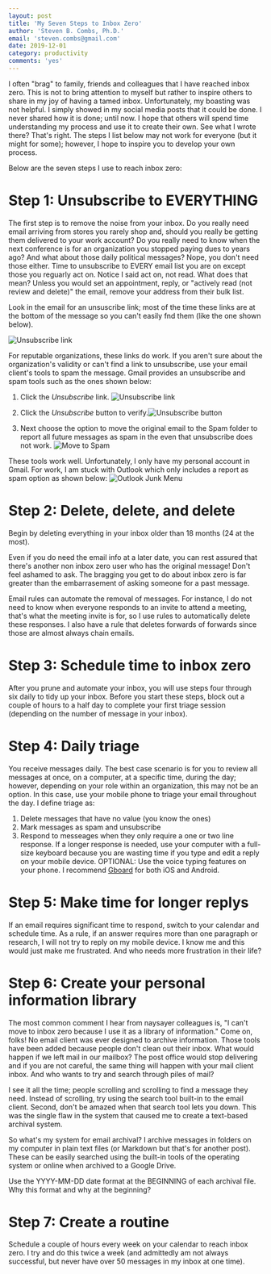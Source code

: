 ```yaml
---
layout: post
title: 'My Seven Steps to Inbox Zero'
author: 'Steven B. Combs, Ph.D.'
email: 'steven.combs@gmail.com'
date: 2019-12-01
category: productivity
comments: 'yes'
---
```


I often "brag" to family, friends and colleagues that I have reached inbox zero. This is not to bring attention to myself but rather to inspire others to share in my joy of having a tamed inbox. Unfortunately, my boasting was not helpful. I simply showed in my social media posts that it could be done. I never shared how it is done; until now. I hope that others will spend time understanding my process and use it to create their own. See what I wrote there? That's right. The steps I list below may not work for everyone (but it might for some); however, I hope to inspire you to develop your own process.

Below are the seven steps I use to reach inbox zero:

# Step 1: Unsubscribe to EVERYTHING
The first step is to remove the noise from your inbox. Do you really need email arriving from stores you rarely shop and, should you really be getting them delivered to your work account? Do you really need to know when the next conference is for an organization you stopped paying dues to years ago? And what about those daily political messages? Nope, you don't need those either. Time to unsubscribe to EVERY email list you are on except those you reguarly act on. Notice I said act on, not read. What does that mean? Unless you would set an appointment, reply, or "actively read (not review and delete)" the email, remove your address from their bulk list.

Look in the email for an unsuscribe link; most of the time these links are at the bottom of the message so you can't easily fnd them (like the one shown below).

![Unsubscribe link](https://www.stevencombs.com/images/posts/2019-12-01-steps-to-inbox-zero/email-unsubscribe-link.png)

For reputable organizations, these links do work. If you aren't sure about the organization's validity or can't find a link to unsubscribe, use your email client's tools to spam the message. Gmail provides an unsubscribe and spam tools such as the ones shown below:

1. Click the *Unsubscribe* link. ![Unsubscribe link](https://www.stevencombs.com/images/posts/2019-12-01-steps-to-inbox-zero/gmail-unsubscribe-link.png)

2. Click the *Unsubscribe* button to verify.![Unsubscribe button](https://www.stevencombs.com/images/posts/2019-12-01-steps-to-inbox-zero/gmail-unsubscribe-dialog.png)

3. Next choose the option to move the original email to the Spam folder to report all future messages as spam in the even that unsubscribe does not work. ![Move to Spam](https://www.stevencombs.com/images/posts/2019-12-01-steps-to-inbox-zero/gmail-unsubscribe-report-spam.png)

These tools work well. Unfortunately, I only have my personal account in Gmail. For work, I am stuck with Outlook which only includes a report as spam option as shown below: ![Outlook Junk Menu](https://www.stevencombs.com/images/posts/2019-12-01-steps-to-inbox-zero/outlook-junk-menu.png)

# Step 2: Delete, delete, and delete
Begin by deleting everything in your inbox older than 18 months (24 at the most).

Even if you do need the email info at a later date, you can rest assured that there's another non inbox zero user who has the original message! Don't feel ashamed to ask. The bragging you get to do about inbox zero is far greater than the embarrasement of asking someone for a past message.

Email rules can automate the removal of messages. For instance, I do not need to know when everyone responds to an invite to attend a meeting, that's what the meeting invite is for, so I use rules to automatically delete these responses. I also have a rule that deletes forwards of forwards since those are almost always chain emails.

# Step 3: Schedule time to inbox zero
After you prune and automate your inbox, you will use steps four through six daily to tidy up your inbox. Before you start these steps, block out a couple of hours to a half day to complete your first triage session (depending on the number of message in your inbox).

# Step 4: Daily triage
You receive messages daily. The best case scenario is for you to review all messages at once, on a computer, at a specific time, during the day; however, depending on your role within an organization, this may not be an option. In this case, use your mobile phone to triage your email throughout the day. I define triage as:

1. Delete messages that have no value (you know the ones)
2. Mark messages as spam and unsubscribe
3. Respond to messeages when they only require a one or two line response. If a longer response is needed, use your computer with a full-size keyboard because you are wasting time if you type and edit a reply on your mobile device. OPTIONAL: Use the voice typing features on your phone. I recommend [Gboard](https://play.google.com/store/apps/details?id=com.google.android.inputmethod.latin&hl=en_US) for both iOS and Android.

# Step 5: Make time for longer replys
If an email requires significant time to respond, switch to your calendar and schedule time. As a rule, if an answer requires more than one paragraph or research, I will not try to reply on my mobile device. I know me and this would just make me frustrated. And who needs more frustration in their life?

# Step 6: Create your personal information library
The most common comment I hear from naysayer colleagues is, "I can't move to inbox zero because I use it as a library of information." Come on, folks! No email client was ever designed to archive information. Those tools have been added because people don't clean out their inbox. What would happen if we left mail in our mailbox? The post office would stop delivering and if you are not careful, the same thing will happen with your mail client inbox. And who wants to try and search through piles of mail?

I see it all the time; people scrolling and scrolling to find a message they need. Instead of scrolling, try using the search tool built-in to the email client. Second, don't be amazed when that search tool lets you down. This was the single flaw in the system that caused me to create a text-based archival system.

So what's my system for email archival? I archive messages in folders on my computer in plain text files (or Markdown but that's for another post). These can be easily searched using the built-in tools of the operating system or online when archived to a Google Drive.

Use the YYYY-MM-DD date format at the BEGINNING of each archival file. Why this format and why at the beginning?

# Step 7: Create a routine
Schedule a couple of hours every week on your calendar to reach inbox zero. I try and do this twice a week (and admittedly am not always successful, but never have over 50 messages in my inbox at one time).
